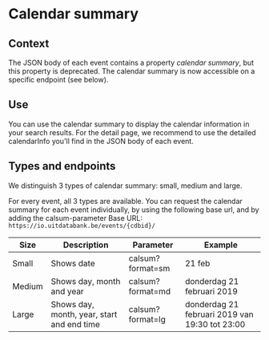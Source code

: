 ---
---

# Calendar summary
## Context
The JSON body of each event contains a property _calendar summary_, but this property is deprecated. The calendar summary is now accessible on a specific endpoint (see below).

## Use
You can use the calendar summary to display the calendar information in your search results. For the detail page, we recommend to use the detailed calendarInfo you'll find in the JSON body of each event.
  
## Types and endpoints 

We distinguish 3 types of calendar summary: small, medium and large. 

For every event, all 3 types are available. You can request the calendar summary for each event individually, by using the following base url, and by adding the calsum-parameter
Base URL: ```https://io.uitdatabank.be/events/{cdbid}/```

| Size | Description | Parameter | Example | 
| --- | --- | --- | --- | 
| Small | Shows date | calsum?format=sm | 21 feb | 
| Medium | Shows day, month and year | calsum?format=md | donderdag 21 februari 2019 |
| Large | Shows day, month, year, start and end time  | calsum?format=lg | donderdag 21 februari 2019 van 19:30 tot 23:00 |
